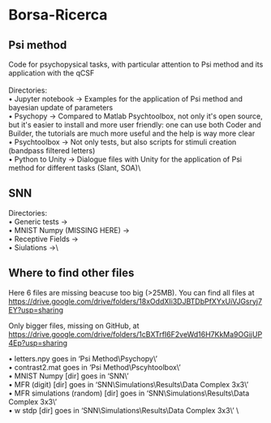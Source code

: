 # Borsa-Ricerca

## Psi method

Code for psychopysical tasks, with particular attention to Psi method and its application with the qCSF\
\
Directories:\
• Jupyter notebook &rarr; Examples for the application of Psi method and bayesian update of parameters\
• Psychopy &rarr; Compared to Matlab Psychtoolbox, not only it's open source, but it's easier to install and more user friendly: one can use both Coder and Builder, the tutorials are much more useful and the help is way more clear\
• Psychtoolbox &rarr; Not only tests, but also scripts for stimuli creation (bandpass filtered letters)\
• Python to Unity &rarr; Dialogue files with Unity for the application of Psi method for different tasks (Slant, SOA)\

## SNN

Directories:\
• Generic tests &rarr;\
• MNIST Numpy (MISSING HERE) &rarr;\
• Receptive Fields &rarr;\
• Siulations &rarr;\

## Where to find other files

Here 6 files are missing beacuse too big (>25MB). You can find all files at https://drive.google.com/drive/folders/18xOddXIi3DJBTDbPfXYxUiVJGsryj7EY?usp=sharing

Only bigger files, missing on GitHub, at https://drive.google.com/drive/folders/1cBXTrfI6F2veWd16H7KkMa9OGijUP4Ep?usp=sharing 

•	letters.npy goes in ‘Psi Method\Psychopy\’ \
•	contrast2.mat goes in ‘Psi Method\Pscyhtoolbox\’ \
•	MNIST Numpy [dir] goes in ‘SNN\’ \
•	MFR (digit) [dir] goes in ‘SNN\Simulations\Results\Data Complex 3x3\’ \
•	MFR simulations (random) [dir] goes in ‘SNN\Simulations\Results\Data Complex 3x3\’ \
•	w stdp [dir] goes in ‘SNN\Simulations\Results\Data Complex 3x3\’ \
